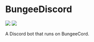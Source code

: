 # BungeeDiscord

[![](https://img.shields.io/bstats/servers/3771.svg)](https://bstats.org/plugin/bungeecord/BungeeDiscord)
[![](https://img.shields.io/bstats/players/3771.svg)](https://bstats.org/plugin/bungeecord/BungeeDiscord)

A Discord bot that runs on BungeeCord.
